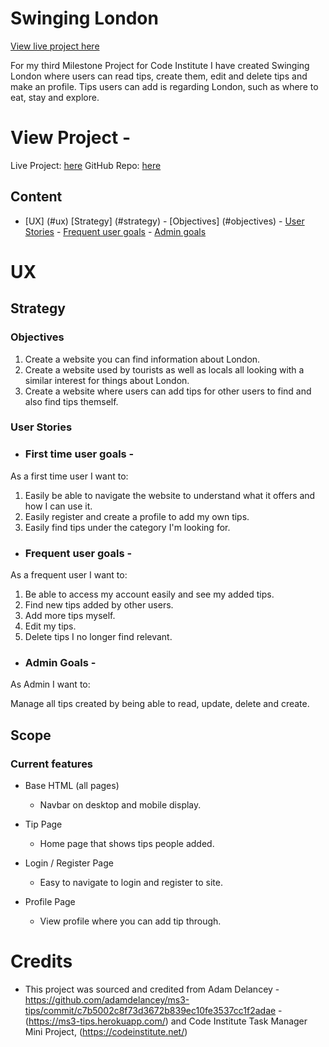 # Swinging London

[View live project here](https://emmyamanda.github.io/swinging-london/)

For my third Milestone Project for Code Institute I have created Swinging London where users can read tips, create them, edit and delete tips and make an profile. Tips users can add is regarding London, such as where to eat, stay and explore. 

# View Project - 

Live Project: [here](https://swinging-london.herokuapp.com/)
GitHub Repo: [here](https://emmyamanda.github.io/swinging-london/)

## Content

- [UX] (#ux)
    [Strategy] (#strategy)
        - [Objectives] (#objectives)
        - [User Stories](#user-stories)
        - [Frequent user goals](#frequent-user-goals)
        - [Admin goals](#admin-goals)

# UX

## Strategy

### Objectives

1. Create a website you can find information about London.
2. Create a website used by tourists as well as locals all looking with a similar interest for things about London. 
3. Create a website where users can add tips for other users to find and also find tips themself. 

### User Stories
- ### First time user goals -

As a first time user I want to:

1. Easily be able to navigate the website to understand what it offers and how I can use it. 
2. Easily register and create a profile to add my own tips. 
3. Easily find tips under the category I'm looking for.

- ### Frequent user goals - 

As a frequent user I want to:

1. Be able to access my account easily and see my added tips. 
2. Find new tips added by other users. 
3. Add more tips myself. 
4. Edit my tips. 
5. Delete tips I no longer find relevant. 

- ### Admin Goals - 

As Admin I want to:

Manage all tips created by being able to read, update, delete and create. 

## Scope

### Current features 

* Base HTML (all pages)
    - Navbar on desktop and mobile display.

* Tip Page
    - Home page that shows tips people added. 

* Login / Register Page 
    - Easy to navigate to login and register to site.

* Profile Page 
    - View profile where you can add tip through.


# Credits

- This project was sourced and credited from Adam Delancey - https://github.com/adamdelancey/ms3-tips/commit/c7b5002c8f73d3672b839ec10fe3537cc1f2adae - (https://ms3-tips.herokuapp.com/) and Code Institute Task Manager Mini Project, (https://codeinstitute.net/) 